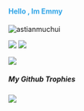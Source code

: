 ##### 
  <h4 style="color: #2fa4e7;"> Hello , Im Emmy </h4>
<p align="left"> <img src="https://komarev.com/ghpvc/?username=stacykimindiri&label=Profile%20views&color=2fa4e7&style=flat" alt="astianmuchui" /> </p>
   
<img src="https://github-readme-stats.vercel.app/api?username=stacykimindiri&show_icons=true&theme=github_dark&hide_border=true&count_private=true">
<img src="https://github-readme-streak-stats.herokuapp.com/?user=stacykimindiri&theme=github-dark&hide_border=true&count_private=true">
  
 ![](https://activity-graph.herokuapp.com/graph?username=stacykimindiri&theme=github&hide_border=true&bg_color=000area_color=bd044b&line=bd044b&point=none&color=#bd044b&hide_border=true)  

##### My Github Trophies

![](https://github-profile-trophy.vercel.app/?username=stacykimindiri&theme=darkhub&no-frame=true&no-bg=true&margin-w=3&color=fff)





  
  
    
   




 


